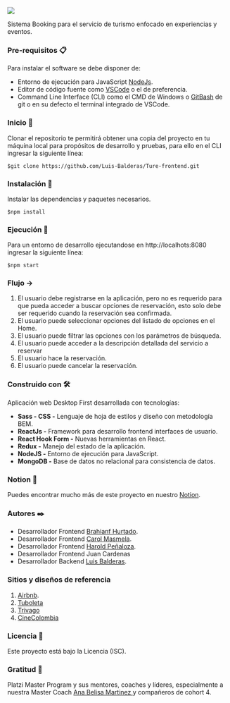 ![](https://i.imgur.com/mGjWeBy.png)

Sistema Booking para el servicio de turismo enfocado en experiencias y eventos.

### Pre-requisitos 📋
Para instalar el software se debe disponer de:
* Entorno de ejecución para JavaScript [NodeJs](https://nodejs.org/es/).
* Editor de código fuente como [VSCode](https://code.visualstudio.com/) o el de preferencia.
* Command Line Interface (CLI) como el CMD  de Windows o  [GitBash](https://git-scm.com/downloads) de git o en su defecto el terminal integrado de VSCode.

### Inicio 🚀
Clonar el repositorio te permitirá obtener una copia del proyecto en tu máquina local para propósitos de desarrollo y pruebas, para ello en el CLI ingresar la siguiente línea:
```
$git clone https://github.com/Luis-Balderas/Ture-frontend.git
```
### Instalación 🧰
Instalar las dependencias y paquetes necesarios.
````
$npm install
````
### Ejecución 🔧
Para un entorno de desarrollo ejecutandose en http://localhots:8080 ingresar la siguiente línea:
```
$npm start
```

### Flujo ->
1. El usuario debe registrarse en la aplicación, pero no es requerido para que pueda acceder a buscar opciones de reservación, esto solo debe ser requerido cuando la reservación sea confirmada.
2. El usuario puede seleccionar opciones del listado de opciones en el Home.
3. El usuario puede filtrar las opciones con los parámetros de búsqueda.
4. El usuario puede acceder a la descripción detallada del servicio a reservar
5. El usuario hace la reservación.
6. El usuario puede cancelar la reservación.

### Construido con 🛠️
Aplicación web Desktop First desarrollada con tecnologías:

*  **Sass - CSS -** Lenguaje de hoja de estilos y diseño con metodología BEM.
*  **ReactJs -** Framework para desarrollo frontend interfaces de usuario.
*  **React Hook Form -** Nuevas herramientas en React.
*  **Redux -** Manejo del estado de la aplicación.
*  **NodeJS -**  Entorno de ejecución para JavaScript.
*  **MongoDB -** Base de datos no relacional para consistencia de datos.

### Notion 📖
Puedes encontrar mucho más de este proyecto en nuestro [Notion](https://www.notion.so/Ture-cdcff4ee12874183b607b43d2ae06900).

### Autores ✒️
* Desarrollador Frontend [Brahianf Hurtado](https://github.com/brahianf).
* Desarrollador Frontend [Carol Masmela](https://github.com/masmelacarol).
* Desarrollador Frontend [Harold Peñaloza](https://github.com/HarpeBlue).
* Desarrollador Frontend Juan Cardenas
* Desarrollador Backend [Luis Balderas](https://github.com/Luis-Balderas).

###  Sitios y diseños de referencia

1. [Airbnb](https://www.airbnb.com.co/?logo=1).
2. [Tuboleta](https://vive.tuboleta.com/)
3. [Trivago](https://www.trivago.com.co/)
4. [CineColombia](https://www.cinecolombia.com/)

### Licencia 📄
Este proyecto está bajo la Licencia (ISC).

### Gratitud 🎁
Platzi Master Program y sus mentores, coaches y líderes, especialmente a nuestra Master Coach   [Ana Belisa Martinez ](https://github.com/anabelisam) y compañeros de cohort 4.
